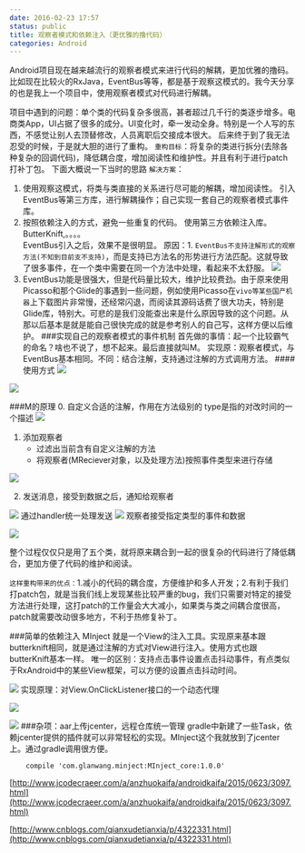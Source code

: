 ```yaml
---
date: 2016-02-23 17:57
status: public
title: 观察者模式和依赖注入（更优雅的撸代码）
categories: Android
---
```


Android项目现在越来越流行的观察者模式来进行代码的解耦，更加优雅的撸码。比如现在比较火的RxJava，EventBus等等，都是基于观察这模式的。我今天分享的也是我上一个项目中，使用观察者模式对代码进行解耦。

项目中遇到的问题：单个类的代码复杂多很高，甚者超过几千行的类逐步增多。电商类App，UI占据了很多的成分。UI变化时，牵一发动全身。特别是一个人写的东西，不感觉让别人去顶替修改，人员离职后交接成本很大。
后来终于到了我无法忍受的时候，于是就大胆的进行了重构。
`重构目标`：将复杂的类进行拆分(去除各种复杂的回调代码)，降低耦合度，增加阅读性和维护性。并且有利于进行patch打补丁包。
下面大概说一下当时的思路
`解决方案`：
1. 使用观察这模式，将类与类直接的关系进行尽可能的解耦，增加阅读性。
    引入EventBus等第三方库，进行解耦操作；自己实现一套自己的观察者模式事件库。
2. 按照依赖注入的方式，避免一些重复的代码。
    使用第三方依赖注入库。ButterKnift,。。。。    
EventBus引入之后，效果不是很明显。
原因：1. `EventBus不支持注解形式的观察方法(不知到目前支不支持)`，而是支持已方法名的形势进行方法匹配。这就导致了很多事件，在一个类中需要在同一个方法中处理，看起来不太舒服。
![](~/C496C7F0-BE55-4AAB-9A43-57F0C05B6029.png)
2. EventBus功能是很强大，但是代码量比较大，维护比较费劲。由于原来使用Picasso和那个Glide的事遇到一些问题，例如使用Picasso在`vivo等某些国产机器`上下载图片非常慢，还经常闪退，而阅读其源码话费了很大功夫，特别是Glide库，特别大。可悲的是我们没能查出来是什么原因导致的这个问题。从那以后基本是就是能自己很快完成的就是参考别人的自己写，这样方便以后维护。
###实现自己的观察者模式的事件机制
首先做的事情：起一个比较霸气的命名？啥也不说了，想不起来。最后直接就叫M。
实现原：观察者模式，与EventBus基本相同。不同：结合注解，支持通过注解的方式调用方法。
####使用方式
![](~/1B9C25E0-7905-48E8-87B5-5136EFF67FC4.png)

![](~/961A4488-B5E9-4AF4-914A-3A09F48F0AB1.png)

###M的原理
0. 自定义合适的注解，作用在方法级别的
type是指的对改时间的一个描述
![](~/B9041667-BA64-4C4B-B69C-F548095E5FAC.png)

1. 添加观察者
    - 过滤出当前含有自定义注解的方法
    - 将观察者(MReciever对象，以及处理方法)按照事件类型来进行存储 
        
![](~/52F0190D-D660-40CA-AC92-2E3EC2154DCE.png)

2. 发送消息，接受到数据之后，通知给观察者

![](~/7CA2B3BE-7CA2-41C5-A78F-2B0A03679B98.png)
通过handler统一处理发送
![](~/5A727EF0-AB55-443B-B09C-0BC4651429DF.png)
观察者接受指定类型的事件和数据

![](~/6DF0A70A-6615-45FC-950E-B6B895AA36E8.png)

整个过程仅仅只是用了五个类，就将原来耦合到一起的很复杂的代码进行了降低耦合，更加方便了代码的维护和阅读。

`这样重构带来的优点：`1.减小的代码的耦合度，方便维护和多人开发；2.有利于我们打patch包，就是当我们线上发现某些比较严重的bug，我们只需要对特定的接受方法进行处理，这打patch的工作量会大大减小，如果类与类之间耦合度很高，patch就需要改动很多地方，不利于热修复补丁。


###简单的依赖注入
MInject 就是一个View的注入工具。实现原来基本跟butterknift相同，就是通过注解的方式对View进行注入。使用方式也跟butterKnift基本一样。
唯一的区别：支持点击事件设置点击抖动事件，有点类似于RxAndroid中的某些View框架，可以方便的设置点击抖动时间。

![](~/D642F25F-5064-4501-AE7C-E6F44F526DE6.png)
实现原理：对View.OnClickListener接口的一个动态代理

![](~/7BFC726B-3F80-457E-87D5-3E89FC02EE57.png)

![](~/C5BD01A4-1509-4964-80A9-344F4819A444.png)
###杂项：aar上传jcenter，远程仓库统一管理
gradle中新建了一些Task，依赖jcenter提供的插件就可以非常轻松的实现。MInject这个我就放到了jcenter上。通过gradle调用很方便。
```
    compile 'com.glanwang.minject:MInject_core:1.0.0'

```
[http://www.jcodecraeer.com/a/anzhuokaifa/androidkaifa/2015/0623/3097.html](http://www.jcodecraeer.com/a/anzhuokaifa/androidkaifa/2015/0623/3097.html)

[http://www.cnblogs.com/qianxudetianxia/p/4322331.html](http://www.cnblogs.com/qianxudetianxia/p/4322331.html)